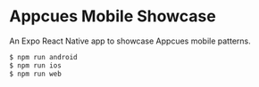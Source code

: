 # Appcues Mobile Showcase

An Expo React Native app to showcase Appcues mobile patterns.

```sh
$ npm run android
$ npm run ios
$ npm run web
```
